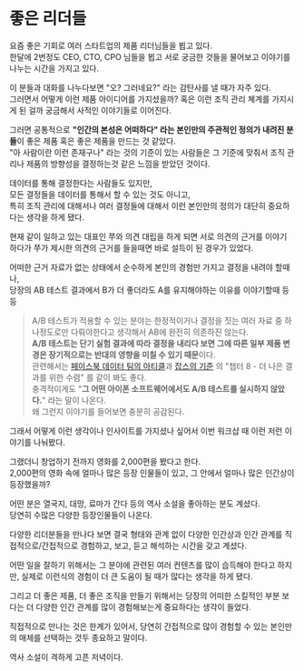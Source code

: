 # 좋은 리더들

요즘 좋은 기회로 여러 스타트업의 제품 리더님들을 뵙고 있다.  
한달에 2번정도 CEO, CTO, CPO 님들을 뵙고 서로 궁금한 것들을 물어보고 이야기를 나누는 시간을 가지고 있다.  
  
이 분들과 대화를 나누다보면 "오? 그러네요?" 라는 감탄사를 낼 때가 자주 있다.  
그러면서 어떻게 이런 제품 아이디어를 가지셨을까? 혹은 이런 조직 관리 쳬계를 가지시게 된 걸까 궁금해서 사적인 이야기들로 이어진다.  

그러면 공통적으로 **"인간의 본성은 어떠하다" 라는 본인만의 주관적인 정의가 내려진 분들**이 좋은 제품 혹은 좋은 제품을 만드는 것 같았다.  
"아 사람이란 이런 존재구나" 라는 것의 기준이 있는 사람들은 그 기준에 맞춰서 조직 관리나 제품의 방향성을 결정하는것 같은 느낌을 받았던 것이다.  

데이터를 통해 결정한다는 사람들도 있지만,  
모든 결정들을 데이터를 통해서 할 수 있는 것도 아니고,  
특히 조직 관리에 대해서나 여러 결정들에 대해서 이런 본인만의 정의가 대단히 중요하다는 생각을 하게 됐다.  
  
현재 같이 일하고 있는 대표인 쭈와 의견 대립을 하게 되면 서로 의견의 근거를 이야기 하다가 쭈가 제시한 의견의 근거를 들을때면 바로 설득이 된 경우가 있었다.  
  
어떠한 근거 자료가 없는 상태에서 순수하게 본인의 경험만 가지고 결정을 내려야 할때나,  
당장의 AB 테스트 결과에서 B가 더 좋더라도 A를 유지해야하는 이유를 이야기할때 등등  

> A/B 테스트가 적용할 수 있는 분야는 한정적이거나 결정을 짓는 여러 자료 중 하나정도로만 다뤄야한다고 생각해서 AB에 완전히 의존하진 않는다.   
> **A/B 테스트는 단기 실험 결과에 따라 결정을 내리다 보면 그에 따른 일부 제품 변경은 장기적으로는 반대의 영향을 미칠 수 있기 때문**이다.  
> 관련해서는 [페이스북 데이터 팀의 아티클](https://medium.com/@AnalyticsAtMeta/notifications-why-less-is-more-how-facebook-has-been-increasing-both-user-satisfaction-and-app-9463f7325e7d)과 [잡스의 기준](https://product.kyobobook.co.kr/detail/S000000600536) 의 "챕터 8 - 더 나은 결과를 위한 수렴" 를 같이 봐도 좋다.  
> 충격적이게도 "**그 어떤 아이폰 소프트웨어에서도 A/B 테스트를 실시하지 않았다.**" 라는 말이 나온다.  
> 왜 그런지 이야기를 들어보면 충분히 공감된다.

그래서 어떻게 이런 생각이나 인사이트를 가지셨나 싶어서 이번 워크샵 때 이런 저런 이야기를 나눠봤다.  
  
그랬더니 창업하기 전까지 영화를 2,000편을 봤다고 한다.  
2,000편의 영화 속에 얼마나 많은 등장 인물들이 있고, 그 안에서 얼마나 많은 인간상이 등장했을까?  
  
어떤 분은 열국지, 대망, 료마가 간다 등의 역사 소설을 좋아하는 분도 계셨다.  
당연히 수많은 다양한 등장인물들이 나온다.  
  
다양한 리더분들을 만나다 보면 결국 형태와 관계 없이 다양한 인간상과 인간 관계를 직접적으로/간접적으로 경험하고, 보고, 듣고 해석하는 시간을 갖고 계셨다.  
  
어떤 일을 잘하기 위해서는 그 분야에 관련된 여러 컨텐츠를 많이 습득해야 한다고 하지만, 실제로 이런식의 경험이 더 큰 도움이 될 때가 많다는 생각을 하게 됐다.  
  
그리고 더 좋은 제품, 더 좋은 조직을 만들기 위해서는 당장의 어떠한 스킬적인 부분 보다는 더 다양한 인간 관계를 많이 경험해보는게 중요하다는 생각이 들었다.  
  
직접적으로 만나는 것은 한계가 있어서, 당연히 간접적으로 많이 경험할 수 있는 본인만의 매체를 선택하는 것두 종요하고 말이다.  
  
역사 소설이 격하게 고픈 저녁이다.

